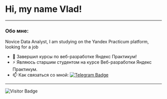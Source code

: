 # Hi, my name Vlad!

---

### Обо мне:

Novice Data Analyst, I am studying on the Yandex Practicum platform, looking for a job

- :seedling: Завершил курсы по веб-разработке Яндекс Практикум!
- :zap: Являюсь старшим студентом на курсе Веб-разработки Яндекс Практикум.
- :mailbox: Как связаться со мной: [![Telegram Badge](https://img.shields.io/badge/-KondratovVladislav-blue?style=flat&logo=Telegram&logoColor=white)](https://t.me/kvvbl)

---

![Visitor Badge](https://visitor-badge.laobi.icu/badge?page_id=Kondratob)
